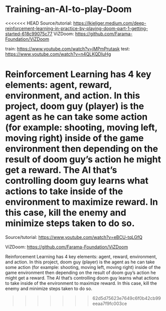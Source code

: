 # Training-an-AI-to-play-Doom
<<<<<<< HEAD
Source/tutorial: https://lkieliger.medium.com/deep-reinforcement-learning-in-practice-by-playing-doom-part-1-getting-started-618c99075c77
ViZDoom: https://github.com/Farama-Foundation/ViZDoom

train: https://www.youtube.com/watch?v=jMPmPrutask
test: https://www.youtube.com/watch?v=n4QLKQDIuHg

Reinforcement Learning has 4 key elements: agent, reward, environment, and action. In this project, doom guy (player) is the agent as he can take some action (for example: shooting, moving left, moving right) inside of the game environment then depending on the result of doom guy’s action he might get a reward. The AI that’s controlling doom guy learns what actions to take inside of the environment to maximize reward. In this case, kill the enemy and minimize steps taken to do so.
=======
Source/tutorial: https://www.youtube.com/watch?v=eBCU-tqLGfQ

ViZDoom: https://github.com/Farama-Foundation/ViZDoom

Reinforcement Learning has 4 key elements: agent, reward, environment, and action. In this project, doom guy (player) is the agent as he can take some action (for example: shooting, moving left, moving right) inside of the game environment then depending on the result of doom guy’s action he might get a reward. The AI that’s controlling doom guy learns what actions to take inside of the environment to maximize reward. In this case, kill the enemy and minimize steps taken to do so.
>>>>>>> 62d5d75623e7649c6f0b42cb99eeaa7f9fc003ce
